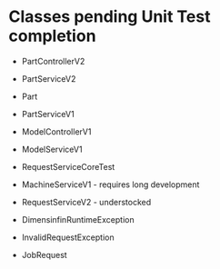# Classes pending Unit Test completion
* PartControllerV2
* PartServiceV2
* Part
* PartServiceV1
* ModelControllerV1
* ModelServiceV1

* RequestServiceCoreTest
* MachineServiceV1 - requires long development
* RequestServiceV2 - understocked


* DimensinfinRuntimeException
* InvalidRequestException
* JobRequest
